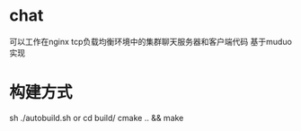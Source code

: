 # chat
可以工作在nginx tcp负载均衡环境中的集群聊天服务器和客户端代码  基于muduo实现

# 构建方式
sh ./autobuild.sh
or
cd build/
cmake .. && make 
